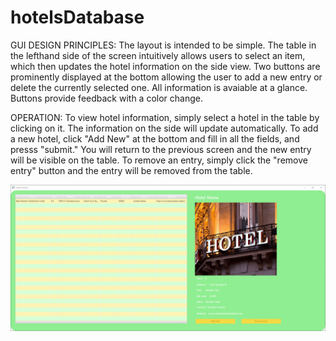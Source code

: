 # hotelsDatabase

GUI DESIGN PRINCIPLES: The layout is intended to be simple. The table in the lefthand side of the screen intuitively allows users to select an item, which then updates the hotel information on the side view. Two buttons are prominently displayed at the bottom allowing the user to add a new entry or delete the currently selected one. All information is avaiable at a glance. Buttons provide feedback with a color change.

OPERATION: To view hotel information, simply select a hotel in the table by clicking on it. The information on the side will update automatically. To add a new hotel, click "Add New" at the bottom and fill in all the fields, and presss "submit." You will return to the previous screen and the new entry will be visible on the table. To remove an entry, simply click the "remove entry" button and the entry will be removed from the table. 

![Alt text](6IwLbJG3dJ.gif?raw=true "Title")

